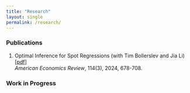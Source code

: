 ```yaml
---
title: "Research"
layout: single
permalink: /research/
---
```


  
 
 
### Publications

1. Optimal Inference for Spot Regressions (with Tim Bollerslev and Jia Li) [[pdf]](https://www.aeaweb.org/articles?id=10.1257/aer.20221338) <br>
   <span style="font-weight: 400; font-style: italic;">American Economics Review</span>, 114(3), 2024, 678-708.


 
### Work in Progress
